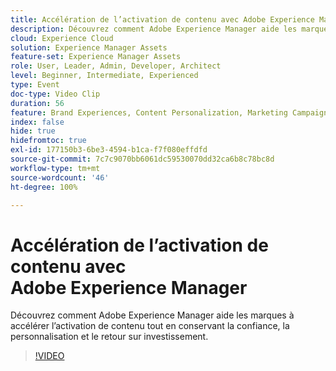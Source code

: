 ```yaml
---
title: Accélération de l’activation de contenu avec Adobe Experience Manager
description: Découvrez comment Adobe Experience Manager aide les marques à accélérer l’activation de contenu tout en conservant la confiance, la personnalisation et le retour sur investissement.
cloud: Experience Cloud
solution: Experience Manager Assets
feature-set: Experience Manager Assets
role: User, Leader, Admin, Developer, Architect
level: Beginner, Intermediate, Experienced
type: Event
doc-type: Video Clip
duration: 56
feature: Brand Experiences, Content Personalization, Marketing Campaigns, Multichannel Delivery
index: false
hide: true
hidefromtoc: true
exl-id: 177150b3-6be3-4594-b1ca-f7f080effdfd
source-git-commit: 7c7c9070bb6061dc59530070dd32ca6b8c78bc8d
workflow-type: tm+mt
source-wordcount: '46'
ht-degree: 100%

---
```


# Accélération de l’activation de contenu avec Adobe Experience Manager

Découvrez comment Adobe Experience Manager aide les marques à accélérer l’activation de contenu tout en conservant la confiance, la personnalisation et le retour sur investissement.

>[!VIDEO](https://video.tv.adobe.com/v/3459239/?learn=on&enablevpops)
